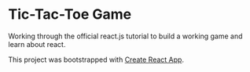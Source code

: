 
# Tic-Tac-Toe Game

Working through the official react.js tutorial to build a working game and learn about react.

This project was bootstrapped with [Create React App](https://github.com/facebookincubator/create-react-app).
